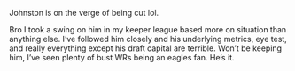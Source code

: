 Johnston is on the verge of being cut lol.

Bro I took a swing on him in my keeper league based more on situation than anything else. I’ve followed him closely and his underlying metrics, eye test, and really everything except his draft capital are terrible. Won’t be keeping him, I’ve seen plenty of bust WRs being an eagles fan. He’s it.
